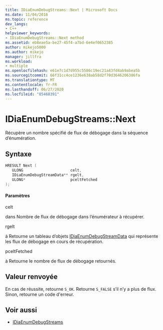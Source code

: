 ```yaml
---
title: IDiaEnumDebugStreams::Next | Microsoft Docs
ms.date: 11/04/2016
ms.topic: reference
dev_langs:
- C++
helpviewer_keywords:
- IDiaEnumDebugStreams::Next method
ms.assetid: eb8eae5a-be27-45f4-a7bd-6e4ef0652385
author: mikejo5000
ms.author: mikejo
manager: jillfra
ms.workload:
- multiple
ms.openlocfilehash: e61e7c1d7d955c5586c19ec21a43fd4ab9abea5b
ms.sourcegitcommit: 66f31cc4ce1236e638ab58d2f70d3646206386fa
ms.translationtype: MT
ms.contentlocale: fr-FR
ms.lasthandoff: 06/27/2020
ms.locfileid: "85468391"
---
```

# <a name="idiaenumdebugstreamsnext"></a>IDiaEnumDebugStreams::Next
Récupère un nombre spécifié de flux de débogage dans la séquence d’énumération.

## <a name="syntax"></a>Syntaxe

```C++
HRESULT Next ( 
   ULONG                     celt,
   IDiaEnumDebugStreamData** rgelt,
   ULONG*                    pceltFetched
);
```

#### <a name="parameters"></a>Paramètres
 celt

dans Nombre de flux de débogage dans l’énumérateur à récupérer.

 rgelt

à Retourne un tableau d’objets [IDiaEnumDebugStreamData](../../debugger/debug-interface-access/idiaenumdebugstreamdata.md) qui représente les flux de débogage en cours de récupération.

 pceltFetched

à Retourne le nombre de flux de débogage retournés.

## <a name="return-value"></a>Valeur renvoyée
 En cas de réussite, retourne `S_OK`. Retourne `S_FALSE` s’il n’y a plus de flux. Sinon, retourne un code d'erreur.

## <a name="see-also"></a>Voir aussi
- [IDiaEnumDebugStreams](../../debugger/debug-interface-access/idiaenumdebugstreams.md)